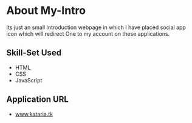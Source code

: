 # About My-Intro
Its just an small Introduction webpage in which I have placed social app icon which will redirect One to my account on these applications.

## Skill-Set Used
* HTML
* CSS
* JavaScript

## Application URL
* www.kataria.tk


